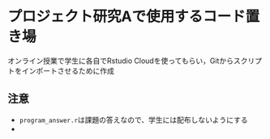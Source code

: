 # プロジェクト研究Aで使用するコード置き場
オンライン授業で学生に各自でRstudio Cloudを使ってもらい，Gitからスクリプトをインポートさせるために作成

## 注意

- `program_answer.r`は課題の答えなので、学生には配布しないようにする
- 